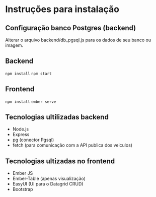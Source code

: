 # Instruções para instalação

## Configuração banco Postgres (backend)

Alterar o arquivo backend/db_pgsql.js para os dados de seu banco ou imagem.

## Backend

`npm install`
`npm start`

## Frontend

`npm install`
`ember serve`

## Tecnologias ultilizadas backend

- Node.js
- Express
- pg (conector Pgsql)
- fetch (para comunicação com a API publica dos veiculos)

## Tecnologias ultizadas no frontend 

- Ember JS
- Ember-Table (apenas visualização)
- EasyUI (UI para o Datagrid CRUD)
- Bootstrap